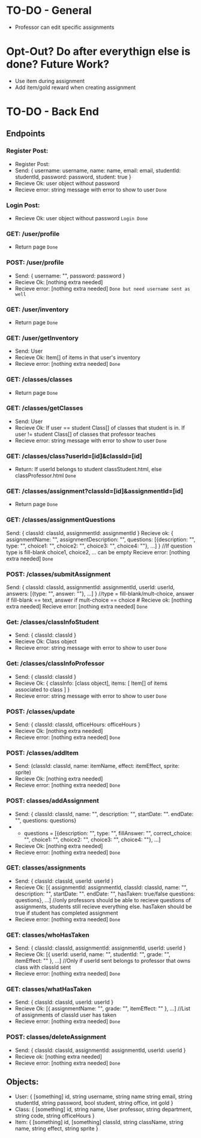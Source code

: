 # TO-DO - General
* Professor can edit specific assignments

# Opt-Out? Do after everythign else is done? Future Work?
* Use item during assignment
* Add item/gold reward when creating assignment

# TO-DO - Back End
## Endpoints
### Register Post:
* Register Post:
* Send: { username: username, name: name, email: email, studentId: studentId, password: password, student: true }
* Recieve Ok: user object without password
* Recieve error: string message with error to show to user
`Done`

### Login Post:
* Recieve Ok: user object without password
`Login Done`
### GET: /user/profile
* Return page
`Done`
### POST: /user/profile
* Send: { username: "", password: password }
* Recieve Ok: [nothing extra needed]
* Recieve error: [nothing extra needed]
`Done but need username sent as well`
### GET: /user/inventory
* Return page
`Done`
### GET: /user/getInventory
* Send: User
* Recieve Ok: Item[] of items in that user's inventory
* Recieve error: [nothing extra needed]
`Done`
### GET: /classes/classes
* Return page
`Done`
### GET: /classes/getClasses
* Send: User
* Recieve Ok: If user == student Class[] of classes that student is in. If user != student Class[] of classes that professor teaches
* Recieve error: string message with error to show to user
`Done`
### GET: /classes/class?userId=[id]&classId=[id]
* Return: If userId belongs to student classStudent.html, else classProfessor.html
`Done`
### GET: /classes/assignment?classId=[id]&assignmentId=[id]
* Return page
`Done`
### GET: /classes/assignmentQuestions
Send: { classId: classId, assignmentId: assignmentId }
Recieve ok: { assignmentName: "", assignmentDescription: "", questions: [{description: "", type: "", choice1: "", choice2: "", choice3: "", choice4: ""}, ...] } //If question type is fill-blank choice1, choice2, ... can be empty
Recieve error: [nothing extra needed]
`Done`
### POST: /classes/submitAssignment
Send: { classId: classId, assignmentId: assignmentId, userId: userId, answers: [{type: "", answer: ""}, ...] } //type = fill-blank/mult-choice, answer if fill-blank == text, answer if mult-choice == choice #
Recieve ok: [nothing extra needed]
Recieve error: [nothing extra needed]
`Done`
### Get: /classes/classInfoStudent
* Send: { classId: classId }
* Recieve Ok: Class object
* Recieve error: string message with error to show to user
`Done`
### Get: /classes/classInfoProfessor
* Send: { classId: classId }
* Recieve Ok: { classInfo: [class object], items: [ Item[] of items associated to class ] }
* Recieve error: string message with error to show to user
`Done`
### POST: /classes/update
* Send: { classId: classId, officeHours: officeHours }
* Recieve Ok: [nothing extra needed]
* Recieve error: [nothing extra needed]
`Done`
### POST: /classes/addItem
* Send: (classId: classId, name: itemName, effect: itemEffect, sprite: sprite)
* Recieve Ok: [nothing extra needed]
* Recieve error: [nothing extra needed]
`Done`
### POST: classes/addAssignment
* Send: { classId: classId, name: "", description: "", startDate: "". endDate: "", questions: questions}
* * questions = [{description: "", type: "", fillAnswer: "", correct_choice: "", choice1: "", choice2: "", choice3: "", choice4: ""}, ...]
* Recieve Ok: [nothing extra needed]
* Recieve error: [nothing extra needed]
`Done`
### GET: classes/assignments
* Send: { classId: classId, userId: userId } 
* Recieve Ok: [{ assignmentId: assignmentId, classId: classId, name: "", description: "", startDate: "". endDate: "", hasTaken: true/false questions: questions}, ...] //only professors should be able to recieve questions of assignments, students still recieve everything else. hasTaken should be true if student has completed assignment
* Recieve error: [nothing extra needed]
`Done`
### GET: classes/whoHasTaken
* Send: { classId: classId, assignmentId: assignmentId, userId: userId }
* Recieve Ok: [{ userId: userId, name: "", studentId: "", grade: "", itemEffect: "" }, ...] //Only if userId sent belongs to professor that owns class with classId sent
* Recieve error: [nothing extra needed]
`Done`
### GET: classes/whatHasTaken
* Send: { classId: classId, userId: userId }
* Recieve Ok: [{ assignmentName: "", grade: "", itemEffect: "" }, ...] //List of assignments of classId user has taken
* Recieve error: [nothing extra needed]
`Done`
### POST: classes/deleteAssignment
* Send: { classId: classId, assignmentId: assignmentId, userId: userId }
* Recieve ok: [nothing extra needed]
* Recieve error: [nothing extra needed]
`Done`
## Objects:
* User: { [something] id, string username, string name string email, string studentId, string password, bool student, string office, int gold }
* Class: { [something] id, string name, User professor, string department, string code, string officeHours }
* Item: { [something] id, [something] classId, string className, string name, string effect, string sprite }